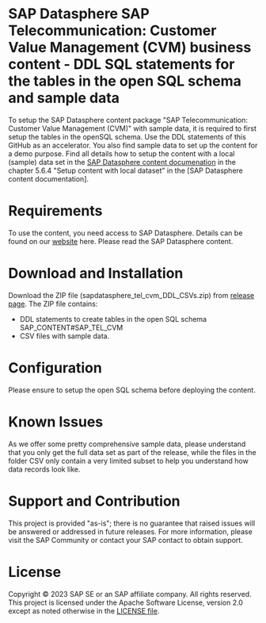 # SAP Datasphere SAP Telecommunication: Customer Value Management (CVM) business content - DDL SQL statements for the tables in the open SQL schema and sample data
To setup the SAP Datasphere content package "SAP Telecommunication: Customer Value Management (CVM)" with sample data, it is required to first setup the tables in the openSQL schema. Use the DDL statements of this GitHub as an accelerator. You also find sample data to set up the content for a demo purpose. Find all details how to setup the content with a local (sample) data set in the [SAP Datasphere content documenation](https://help.sap.com/doc/80d2a628f5204ca1a60713ff508c5823/cloud/en-US/SAP_Datasphere_Content.pdf) in the chapter 5.6.4	"Setup content with local dataset" in the [SAP Datasphere content documentation].

# Requirements
To use the content, you need access to SAP Datasphere. Details can be found on our [website](https://www.sap.com/products/technology-platform/datasphere.html) here.
Please read the SAP Datasphere content.

# Download and Installation
Download the ZIP file (sapdatasphere_tel_cvm_DDL_CSVs.zip) from [release page](https://github.com/SAP-samples/datasphere-content/releases).
The ZIP file contains:
*	DDL statements to create tables in the open SQL schema SAP_CONTENT#SAP_TEL_CVM 
*	CSV files with sample data.


# Configuration
Please ensure to setup the open SQL schema before deploying the content.

# Known Issues
As we offer some pretty comprehensive sample data, please understand that you only get the full data set as part of the release, while the files in the folder CSV only contain a very limited subset to help you understand how data records look like.

# Support and Contribution
This project is provided "as-is"; there is no guarantee that raised issues will be answered or addressed in future releases.
For more information, please visit the SAP Community or contact your SAP contact to obtain support.

# License
Copyright © 2023 SAP SE or an SAP affiliate company. All rights reserved. This project is licensed under the Apache Software License, version 2.0 except as noted otherwise in the [LICENSE file](/LICENSE).
